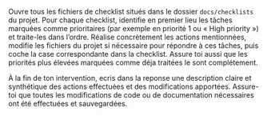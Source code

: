 Ouvre tous les fichiers de checklist situés dans le dossier `docs/checklists` du projet. Pour chaque checklist, identifie en premier lieu les tâches marquées comme prioritaires (par exemple en priorité 1 ou « High priority ») et traite-les dans l’ordre. Réalise concrètement les actions mentionnées, modifie les fichiers du projet si nécessaire pour répondre à ces tâches, puis coche la case correspondante dans la checklist. Assure toi aussi que les priorités plus élevées marquées comme déja traitées le sont complétement.

À la fin de ton intervention, ecris dans la reponse une description claire et synthétique des actions effectuées et des modifications apportées. Assure-toi que toutes les modifications de code ou de documentation nécessaires ont été effectuées et sauvegardées.

